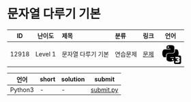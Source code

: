 # 문자열 다루기 기본

| ID | 난이도 | 제목 | 분류 | 링크 | 언어 |
| -- | ---- | :-- | :-- | --- | --- |
| 12918 | Level 1 | 문자열 다루기 기본 | 연습문제 | [문제](https://programmers.co.kr/learn/courses/30/lessons/12918) | [![python3](/assets/python3.svg)](submit.py) |

| 언어 | short | solution | submit |
| --- | ----- | -------- | ------ |
| Python3 | - | - | [submit.py](submit.py) |
